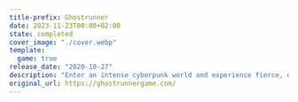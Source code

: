 ```yaml
---
title-prefix: Ghostrunner
date: 2023-11-23T00:00+02:00
state: completed
cover_image: "./cover.webp"
template:
  game: true
release_date: "2020-10-27"
description: "Enter an intense cyberpunk world and experience fierce, dynamic combat! Conquer your enemies in the physical world and in cyberspace. Hunt for answers inhumanity’s last remaining shelter.\n\nAscend humanity’s last remaining shelter, a great tower-city. The tower is torn by violence, poverty, and chaos. Conquer your enemies, discover the secrets of the superstructure and your own origin and obtain the power to challenge The Keymaster. \n\nThe game takes place in the future, after a global cataclysm where the remains of humanity live in a tower built by The Architect, who died mysteriously years ago. Everyone knows the truth, no one says it aloud.\n\nThe world ruled by The Keymaster is harsh. A person’s worth depends on the category of implants they have, defining their whole lives. The implants—given to them in childhood—determine which social group a person belongs to. If you weren’t lucky enough to get a good life, there is nothing you can do.\n\nIt's no surprise that a rebellion starts.\n\nYou are a cyber-warrior, the only one capable of fighting both in the physical world and in cyberspace. Lost and hunted, thrown into the middle of the conflict, you must use this bond with technology to ascend the tower.\n\nAs you climb higher, secrets are revealed. The clock starts ticking on a race to uncover the mystery behind the structure that houses humanity’s last hope. Solve the riddle or be killed—there is no other option."
original_url: https://ghostrunnergame.com/
---
```

